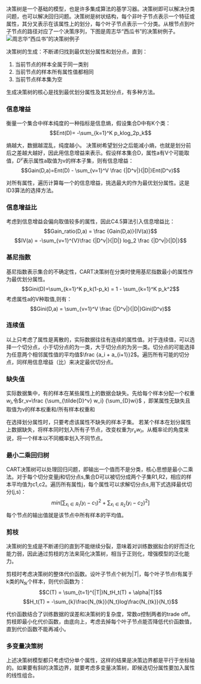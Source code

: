 决策树是一个基础的模型，也是许多集成算法的基学习器。决策树即可以解决分类问题，也可以解决回归问题。决策树是树状结构，每个非叶子节点表示一个特征或属性，其分叉表示在该属性上的划分，每个叶子节点表示一个分类。从根节点到叶子节点的路径对应了一个决策序列，下图是周志华“西瓜书”的决策树例子。
![周志华“西瓜书”的决策树例子](https://pic3.zhimg.com/80/v2-39d109b46ea4f34d5efbf67edc11d57d_hd.jpg)

决策树的生成：不断递归找到最优划分属性和划分点，直到：

1. 当前节点的样本全属于同一类别
2. 当前节点的样本所有属性值都相同
3. 当前节点样本集为空

生成决策树的核心是找到最优划分属性及其划分点，有多种方法。

### 信息增益
衡量一个集合中样本纯度的一种指标是信息熵，假设集合D中有K个类：
$$Ent(D)= -\sum_{k=1}^K p_klog_2p_k$$

熵越大，数据越混乱，纯度越小。
决策树希望划分之后能减小熵，也就是划分前后之差越大越好，因此用信息增益来表示。假设样本集合D，属性a有V个可能取值，$D^v$表示属性a取值为v的样本子集，则有信息增益：
$$Gain(D,a)=Ent(D) - \sum_{v=1}^V \frac {|D^v|}{|D|}Ent(D^v)$$

对所有属性，遍历计算每一个的信息增益，挑选最大的作为最优划分属性。这是ID3算法的选择方法。

### 信息增益比
考虑到信息增益会偏向取值较多的属性，因此C4.5算法引入信息增益比：
$$Gain_ratio(D,a) = \frac {Gain(D,a)}{IV(a)}$$
$$IV(a) = -\sum_{v=1}^{V}\frac {|D^v|}{|D|} log_2 \frac {|D^v|}{|D|}$$

### 基尼指数
基尼指数表示集合的不确定性，CART决策树在分类时使用基尼指数最小的属性作为最优划分属性。
$$Gini(D)=\sum_{k=1}^K p_k(1-p_k) = 1 - \sum_{k=1}^K p_k^2$$
考虑属性a的V种取值,则有：
$$Gini(D,a) = \sum_{v=1}^V \frac {|D^v|}{|D|}Gini(D^v)$$

### 连续值
以上只考虑了属性是离散的，实际数据往往有连续的属性值。对于连续值，可以选择一个切分点，小于切分点的为一类，大于切分点的为另一类。切分点的可能选择为任意两个相邻属性值的平均值$\frac {a_i + a_{i+1}}2$。遍历所有可能的切分点，同样用信息增益（比）来决定最优切分点。

### 缺失值
实际数据集中，有的样本在某些属性上的数据会缺失。先给每个样本分配一个权重$w_i$,令$r_v=\frac {\sum_{\tilde{D}^v} w_i} {\sum_{D}wi}$ ，即某属性无缺失且取值为v的样本权重和/所有样本权重和

在选择划分属性时，只要考虑该属性不缺失的样本子集。
若某个样本在划分属性上数据缺失，将样本同时划入所有子节点，改变权重为$r_vw_i$。从概率论的角度来说，将一个样本以不同概率划入不同节点。

### 最小二乘回归树
CART决策树可以处理回归问题，即输出一个值而不是分类，核心思想是最小二乘法。对于每个切分变量j和切分点s,集合D可以被切分成两个子集R1,R2，相应的样本平均值为c1,c2。遍历所有属性j，每个属性可以求解切分点s,用下式选择最优切分(j,s)：
$$min[\sum_{x_i\in R_1}(y_i-c_1)^2 + \sum_{x_i\in R_2}(y_i-c_2)^2]$$
每个节点的输出值就是该节点中所有样本的平均值。



### 剪枝
决策树的生成是不断递归的直到不能继续分裂，意味着对训练数据拟合的好而泛化能力弱，因此通过剪枝的方法来简化决策树，相当于正则化，增强模型的泛化能力。

剪枝时考虑决策树的整体代价函数。设叶子节点个树为$|T|$，每个叶子节点t有属于k类的$N_{tk}$个样本，则代价函数为：
$$C(T) = \sum_{t=1}^{|T|}N_tH_t(T) + \alpha|T|$$
$$H_t(T) = -\sum_{k}\frac{N_{tk}}{N_t}log\frac{N_{tk}}{N_t}$$

代价函数结合了训练数据的误差和决策树的复杂度，常数$\alpha$控制两者的trade off。
剪枝即最小化代价函数，由底向上，考虑去掉每个叶子节点能否降低代价函数值，直到代价函数不能再减小。

### 多变量决策树
上述决策树模型都只考虑切分单个属性，这样的结果是决策边界都是平行于坐标轴的。如果要有斜的决策边界，就要考虑多变量决策树，即候选切分属性要加入属性的线性组合。